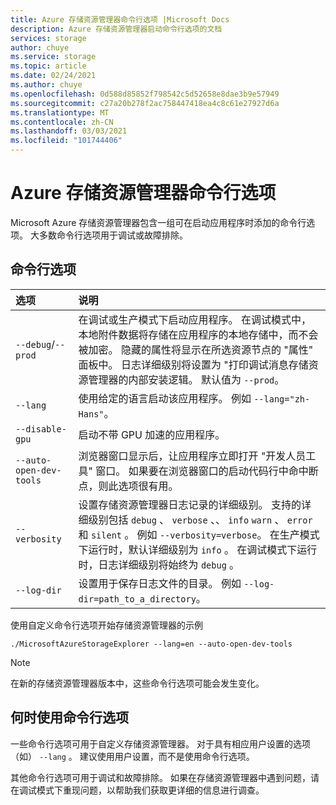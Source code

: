 ```yaml
---
title: Azure 存储资源管理器命令行选项 |Microsoft Docs
description: Azure 存储资源管理器启动命令行选项的文档
services: storage
author: chuye
ms.service: storage
ms.topic: article
ms.date: 02/24/2021
ms.author: chuye
ms.openlocfilehash: 0d588d85852f798542c5d52658e8dae3b9e57949
ms.sourcegitcommit: c27a20b278f2ac758447418ea4c8c61e27927d6a
ms.translationtype: MT
ms.contentlocale: zh-CN
ms.lasthandoff: 03/03/2021
ms.locfileid: "101744406"
---
```

# <a name="azure-storage-explorer-command-line-options"></a>Azure 存储资源管理器命令行选项

Microsoft Azure 存储资源管理器包含一组可在启动应用程序时添加的命令行选项。 大多数命令行选项用于调试或故障排除。

## <a name="command-line-options"></a>命令行选项
选项  | 说明
:------- | :-----------
`--debug`/`--prod`  | 在调试或生产模式下启动应用程序。 在调试模式中，本地附件数据将存储在应用程序的本地存储中，而不会被加密。 隐藏的属性将显示在所选资源节点的 "属性" 面板中。 日志详细级别将设置为 "打印调试消息存储资源管理器的内部安装逻辑。 默认值为 `--prod`。
`--lang`  | 使用给定的语言启动该应用程序。 例如 `--lang="zh-Hans"`。
`--disable-gpu` | 启动不带 GPU 加速的应用程序。
`--auto-open-dev-tools` | 浏览器窗口显示后，让应用程序立即打开 "开发人员工具" 窗口。 如果要在浏览器窗口的启动代码行中命中断点，则此选项很有用。
`--verbosity` | 设置存储资源管理器日志记录的详细级别。 支持的详细级别包括 `debug` 、 `verbose` 、、 `info` `warn` 、 `error` 和 `silent` 。 例如 `--verbosity=verbose`。 在生产模式下运行时，默认详细级别为 `info` 。 在调试模式下运行时，日志详细级别将始终为 `debug` 。
`--log-dir` | 设置用于保存日志文件的目录。 例如 `--log-dir=path_to_a_directory`。

使用自定义命令行选项开始存储资源管理器的示例

```shell
./MicrosoftAzureStorageExplorer --lang=en --auto-open-dev-tools
```

> [!NOTE]
> 在新的存储资源管理器版本中，这些命令行选项可能会发生变化。

## <a name="when-to-use-command-line-options"></a>何时使用命令行选项

一些命令行选项可用于自定义存储资源管理器。 对于具有相应用户设置的选项（如） `--lang` 。 建议使用用户设置，而不是使用命令行选项。 

其他命令行选项可用于调试和故障排除。 如果在存储资源管理器中遇到问题，请在调试模式下重现问题，以帮助我们获取更详细的信息进行调查。